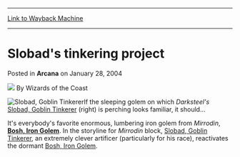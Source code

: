 
---
[Link to Wayback Machine](https://web.archive.org/web/20220702200649/https://magic.wizards.com/en/articles/archive/arcana/slobads-tinkering-project-2004-01-28)

[_metadata_:author]:- "Wizards of the Coast"
[_metadata_:description]:- "If the sleeping golem on which Darksteel's Slobad, Goblin Tinkerer (right) is perching looks familiar, it should...It's everybody's favorite enormous, lumbering iron golem from Mirrodin, Bosh, Iron Golem. In the storyline for Mirrodin block, Slobad, Goblin Tinkerer, an extremely clever artificer (particularly for his race), reactivates the dormant Bosh, Iron Golem."
[_metadata_:generator]:- "Drupal 7 (http://drupal.org)"
[_metadata_:node]:- "606386"
[_metadata_:publish_date]:- "2004-01-28"
[_metadata_:source]:- "div-main-content"
[_metadata_:title]:- "Slobad's tinkering project"
[_metadata_:wayback_capture_timestamp]:- "2022-07-02 20:06:49"
[_metadata_:wayback_raw_url]:- "https://web.archive.org/web/20220702200649id_/https://magic.wizards.com/en/articles/archive/arcana/slobads-tinkering-project-2004-01-28"
[_metadata_:wayback_url]:- "https://magic.wizards.com/en/articles/archive/arcana/slobads-tinkering-project-2004-01-28"
---


Slobad's tinkering project
==========================



 Posted in **Arcana**
 on January 28, 2004 






![](https://media.magic.wizards.com/styles/auth_small/public/images/person/wizards_author.jpg)
By Wizards of the Coast











![Slobad, Goblin Tinkerer](http://gatherer.wizards.com/Handlers/Image.ashx?type=card&name=Slobad%2C+Goblin+Tinkerer)If the sleeping golem on which *Darksteel's* 
[Slobad, Goblin Tinkerer](https://gatherer.wizards.com/Pages/Card/Details.aspx?name=Slobad%2C+Goblin+Tinkerer) (right) is perching looks familiar, it should...

It's everybody's favorite enormous, lumbering iron golem from *Mirrodin*, **[Bosh, Iron Golem](http://gatherer.wizards.com/Pages/Card/Details.aspx?&name=Bosh%252C%2BIron%2BGolem)**. In the storyline for *Mirrodin* block, [Slobad, Goblin Tinkerer](http://gatherer.wizards.com/Pages/Card/Details.aspx?&name=Slobad%252C%2BGoblin%2BTinkerer), an extremely clever artificer (particularly for his race), reactivates the dormant [Bosh, Iron Golem](http://gatherer.wizards.com/Pages/Card/Details.aspx?&name=Bosh%252C%2BIron%2BGolem).







